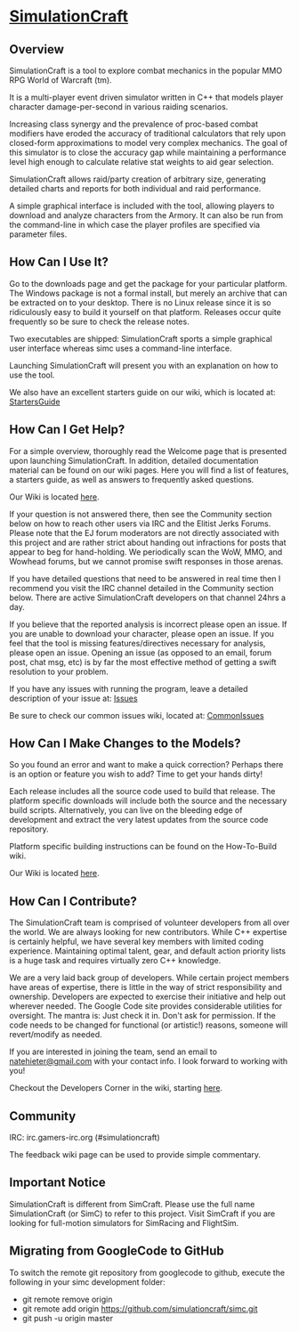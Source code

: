 # [SimulationCraft](https://github.com/simulationcraft/simc/)
## Overview

SimulationCraft is a tool to explore combat mechanics in the popular MMO RPG World of Warcraft (tm).

It is a multi-player event driven simulator written in C++ that models player character damage-per-second in various raiding scenarios.

Increasing class synergy and the prevalence of proc-based combat modifiers have eroded the accuracy of traditional calculators that rely upon closed-form approximations to model very complex mechanics. The goal of this simulator is to close the accuracy gap while maintaining a performance level high enough to calculate relative stat weights to aid gear selection.

SimulationCraft allows raid/party creation of arbitrary size, generating detailed charts and reports for both individual and raid performance.

A simple graphical interface is included with the tool, allowing players to download and analyze characters from the Armory. It can also be run from the command-line in which case the player profiles are specified via parameter files.

## How Can I Use It?

Go to the downloads page and get the package for your particular platform. The Windows package is not a formal install, but merely an archive that can be extracted on to your desktop. There is no Linux release since it is so ridiculously easy to build it yourself on that platform. Releases occur quite frequently so be sure to check the release notes.

Two executables are shipped: SimulationCraft sports a simple graphical user interface whereas simc uses a command-line interface.

Launching SimulationCraft will present you with an explanation on how to use the tool.

We also have an excellent starters guide on our wiki, which is located at:
[StartersGuide](../../wiki/StartersGuide)

## How Can I Get Help?

For a simple overview, thoroughly read the Welcome page that is presented upon launching SimulationCraft. In addition, detailed documentation material can be found on our wiki pages. Here you will find a list of features, a starters guide, as well as answers to frequently asked questions.

Our Wiki is located [here](../../wiki/).

If your question is not answered there, then see the Community section below on how to reach other users via IRC and the Elitist Jerks Forums. Please note that the EJ forum moderators are not directly associated with this project and are rather strict about handing out infractions for posts that appear to beg for hand-holding. We periodically scan the WoW, MMO, and Wowhead forums, but we cannot promise swift responses in those arenas.

If you have detailed questions that need to be answered in real time then I recommend you visit the IRC channel detailed in the Community section below. There are active SimulationCraft developers on that channel 24hrs a day.

If you believe that the reported analysis is incorrect please open an issue. If you are unable to download your character, please open an issue. If you feel that the tool is missing features/directives necessary for analysis, please open an issue. Opening an issue (as opposed to an email, forum post, chat msg, etc) is by far the most effective method of getting a swift resolution to your problem.

If you have any issues with running the program, leave a detailed description of your issue at: 
[Issues](../../issues)

Be sure to check our common issues wiki, located at: 
[CommonIssues](../../wiki/CommonIssues)

## How Can I Make Changes to the Models?

So you found an error and want to make a quick correction? Perhaps there is an option or feature you wish to add? Time to get your hands dirty!

Each release includes all the source code used to build that release. The platform specific downloads will include both the source and the necessary build scripts. Alternatively, you can live on the bleeding edge of development and extract the very latest updates from the source code repository.

Platform specific building instructions can be found on the How-To-Build wiki.


Our Wiki is located [here](../../wiki/).
## How Can I Contribute?

The SimulationCraft team is comprised of volunteer developers from all over the world. We are always looking for new contributors. While C++ expertise is certainly helpful, we have several key members with limited coding experience. Maintaining optimal talent, gear, and default action priority lists is a huge task and requires virtually zero C++ knowledge.

We are a very laid back group of developers. While certain project members have areas of expertise, there is little in the way of strict responsibility and ownership. Developers are expected to exercise their initiative and help out wherever needed. The Google Code site provides considerable utilities for oversight. The mantra is: Just check it in. Don't ask for permission. If the code needs to be changed for functional (or artistic!) reasons, someone will revert/modify as needed.

If you are interested in joining the team, send an email to natehieter@gmail.com with your contact info. I look forward to working with you!

Checkout the Developers Corner in the wiki, starting [here](../../wiki/Participate).

## Community

IRC: irc.gamers-irc.org (#simulationcraft)

The feedback wiki page can be used to provide simple commentary.

## Important Notice

SimulationCraft is different from SimCraft. Please use the full name SimulationCraft (or SimC) to refer to this project. Visit SimCraft if you are looking for full-motion simulators for SimRacing and FlightSim. 

## Migrating from GoogleCode to GitHub
To switch the remote git repository from googlecode to github, execute the following in your simc development folder:
- git remote remove origin
- git remote add origin https://github.com/simulationcraft/simc.git
- git push -u origin master
